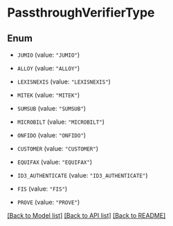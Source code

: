 # PassthroughVerifierType

## Enum


* `JUMIO` (value: `"JUMIO"`)

* `ALLOY` (value: `"ALLOY"`)

* `LEXISNEXIS` (value: `"LEXISNEXIS"`)

* `MITEK` (value: `"MITEK"`)

* `SUMSUB` (value: `"SUMSUB"`)

* `MICROBILT` (value: `"MICROBILT"`)

* `ONFIDO` (value: `"ONFIDO"`)

* `CUSTOMER` (value: `"CUSTOMER"`)

* `EQUIFAX` (value: `"EQUIFAX"`)

* `ID3_AUTHENTICATE` (value: `"ID3_AUTHENTICATE"`)

* `FIS` (value: `"FIS"`)

* `PROVE` (value: `"PROVE"`)


[[Back to Model list]](../README.md#documentation-for-models) [[Back to API list]](../README.md#documentation-for-api-endpoints) [[Back to README]](../README.md)


